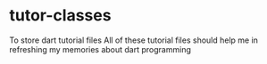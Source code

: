# tutor-classes
To store dart tutorial files
All of these tutorial files should help me in refreshing my memories about dart programming
